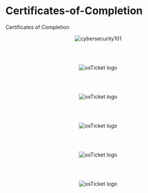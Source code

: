 # Certificates-of-Completion
Certificates of Completion

<p align="center">
<img src="https://tryhackme-certificates.s3-eu-west-1.amazonaws.com/THM-OCSGJGFEIJ.pdf" alt="cybersecurity101"/>
</p>

</br>
</br>





<p align="center">
<img src="https://tryhackme-certificates.s3-eu-west-1.amazonaws.com/THM-PXINQ3FYNB.png" alt="osTicket logo"/>
</p>

</br>
</br>


<p align="center">
<img src="https://d1ka0itfguscri.cloudfront.net/r5Jl/2024/01/23/19/44/cZV0qEVJzui/preview.jpg" alt="osTicket logo"/>
</p>

</br>
</br>

<p align="center">
<img src="https://tryhackme-certificates.s3-eu-west-1.amazonaws.com/THM-V99LLX8058.png" alt="osTicket logo"/>
</p>

</br>
</br>
<p align="center">
<img src="https://tryhackme-certificates.s3-eu-west-1.amazonaws.com/THM-YSBJ30KLKW.png" alt="osTicket logo"/>
</p>

</br>
</br>

<p align="center">
<img src="https://d1ka0itfguscri.cloudfront.net/r5Jl/2023/05/11/18/41/c0hXFpVAQvt/preview.jpg" alt="osTicket logo"/>
</p>



